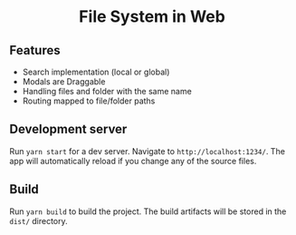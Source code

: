 
 
<h1  align="center">File System in Web</h4>

<p  align="center">

</p>

## Features
- Search implementation (local or global)
- Modals are Draggable
- Handling files and folder with the same name
- Routing mapped to file/folder paths
  
  


## Development server
Run `yarn start` for a dev server. Navigate to `http://localhost:1234/`. The app will automatically reload if you change any of the source files.

## Build
Run `yarn build` to build the project. The build artifacts will be stored in the `dist/` directory.
